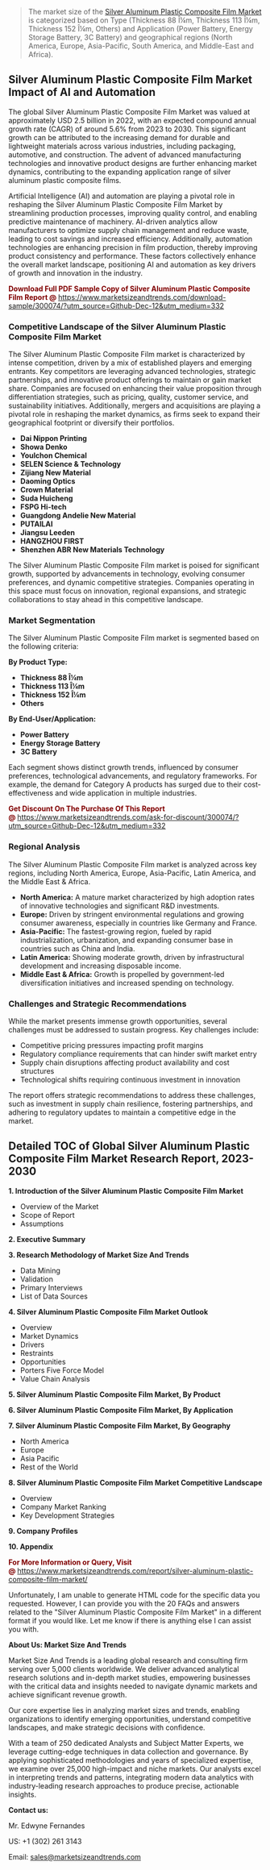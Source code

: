 <blockquote><p>The market size of the <a href="https://www.marketsizeandtrends.com/download-sample/300074/?utm_source=Github-Dec-12&amp;utm_medium=332" target="_blank">Silver Aluminum Plastic Composite Film Market </a>is categorized based on Type (Thickness 88 Î¼m, Thickness 113 Î¼m, Thickness 152 Î¼m, Others) and Application (Power Battery, Energy Storage Battery, 3C Battery) and geographical regions (North America, Europe, Asia-Pacific, South America, and Middle-East and Africa).</p></blockquote><p><h2>Silver Aluminum Plastic Composite Film Market Impact of AI and Automation</h2><p>The global Silver Aluminum Plastic Composite Film Market was valued at approximately USD 2.5 billion in 2022, with an expected compound annual growth rate (CAGR) of around 5.6% from 2023 to 2030. This significant growth can be attributed to the increasing demand for durable and lightweight materials across various industries, including packaging, automotive, and construction. The advent of advanced manufacturing technologies and innovative product designs are further enhancing market dynamics, contributing to the expanding application range of silver aluminum plastic composite films.</p><p>Artificial Intelligence (AI) and automation are playing a pivotal role in reshaping the Silver Aluminum Plastic Composite Film Market by streamlining production processes, improving quality control, and enabling predictive maintenance of machinery. AI-driven analytics allow manufacturers to optimize supply chain management and reduce waste, leading to cost savings and increased efficiency. Additionally, automation technologies are enhancing precision in film production, thereby improving product consistency and performance. These factors collectively enhance the overall market landscape, positioning AI and automation as key drivers of growth and innovation in the industry.</p></p><p><strong><span style="color: #800000;">Download Full PDF Sample Copy of Silver Aluminum Plastic Composite Film Report @</span>&nbsp;</strong><a href="https://www.marketsizeandtrends.com/download-sample/300074/?utm_source=Github-Dec-12&amp;utm_medium=332">https://www.marketsizeandtrends.com/download-sample/300074/?utm_source=Github-Dec-12&amp;utm_medium=332</a></p><h3>Competitive Landscape of the Silver Aluminum Plastic Composite Film Market</h3><p>The Silver Aluminum Plastic Composite Film market is characterized by intense competition, driven by a mix of established players and emerging entrants. Key competitors are leveraging advanced technologies, strategic partnerships, and innovative product offerings to maintain or gain market share. Companies are focused on enhancing their value proposition through differentiation strategies, such as pricing, quality, customer service, and sustainability initiatives. Additionally, mergers and acquisitions are playing a pivotal role in reshaping the market dynamics, as firms seek to expand their geographical footprint or diversify their portfolios.</p><p><strong><p><ul><li>Dai Nippon Printing </li><li> Showa Denko </li><li> Youlchon Chemical </li><li> SELEN Science & Technology </li><li> Zijiang New Material </li><li> Daoming Optics </li><li> Crown Material </li><li> Suda Huicheng </li><li> FSPG Hi-tech </li><li> Guangdong Andelie New Material </li><li> PUTAILAI </li><li> Jiangsu Leeden </li><li> HANGZHOU FIRST </li><li> Shenzhen ABR New Materials Technology</p></li></ul></p></strong></p><p>The Silver Aluminum Plastic Composite Film market is poised for significant growth, supported by advancements in technology, evolving consumer preferences, and dynamic competitive strategies. Companies operating in this space must focus on innovation, regional expansions, and strategic collaborations to stay ahead in this competitive landscape.</p><h3>Market Segmentation</h3><p>The Silver Aluminum Plastic Composite Film market is segmented based on the following criteria:</p><p><strong>By Product Type:</strong></p><p><strong><p><ul><li>Thickness 88 Î¼m </li><li> Thickness 113 Î¼m </li><li> Thickness 152 Î¼m </li><li> Others</p></li></ul></p></strong></p><p><strong>By End-User/Application:</strong></p><p><strong><p><ul><li>Power Battery </li><li> Energy Storage Battery </li><li> 3C Battery</p></li></ul></p></strong></p><p>Each segment shows distinct growth trends, influenced by consumer preferences, technological advancements, and regulatory frameworks. For example, the demand for Category A products has surged due to their cost-effectiveness and wide application in multiple industries.</p><p><strong><span style="color: #800000;">Get Discount On The Purchase Of This Report @&nbsp;</span></strong><a href="https://www.marketsizeandtrends.com/ask-for-discount/300074/?utm_source=Github-Dec-12&amp;utm_medium=332">https://www.marketsizeandtrends.com/ask-for-discount/300074/?utm_source=Github-Dec-12&amp;utm_medium=332</a></p><h3>Regional Analysis</h3><p>The Silver Aluminum Plastic Composite Film market is analyzed across key regions, including North America, Europe, Asia-Pacific, Latin America, and the Middle East &amp; Africa.</p><ul><li><strong>North America:</strong> A mature market characterized by high adoption rates of innovative technologies and significant R&amp;D investments.</li><li><strong>Europe:</strong> Driven by stringent environmental regulations and growing consumer awareness, especially in countries like Germany and France.</li><li><strong>Asia-Pacific:</strong> The fastest-growing region, fueled by rapid industrialization, urbanization, and expanding consumer base in countries such as China and India.</li><li><strong>Latin America:</strong> Showing moderate growth, driven by infrastructural development and increasing disposable income.</li><li><strong>Middle East &amp; Africa:</strong> Growth is propelled by government-led diversification initiatives and increased spending on technology.</li></ul><h3>Challenges and Strategic Recommendations</h3><p>While the market presents immense growth opportunities, several challenges must be addressed to sustain progress. Key challenges include:</p><ul><li>Competitive pricing pressures impacting profit margins</li><li>Regulatory compliance requirements that can hinder swift market entry</li><li>Supply chain disruptions affecting product availability and cost structures</li><li>Technological shifts requiring continuous investment in innovation</li></ul><p>The report offers strategic recommendations to address these challenges, such as investment in supply chain resilience, fostering partnerships, and adhering to regulatory updates to maintain a competitive edge in the market.</p><h2>Detailed TOC of Global Silver Aluminum Plastic Composite Film Market Research Report, 2023-2030</h2><p><strong>1. Introduction of the Silver Aluminum Plastic Composite Film Market</strong></p><ul><li>Overview of the Market</li><li>Scope of Report</li><li>Assumptions&nbsp;</li></ul><p><strong>2. Executive Summary</strong></p><p><strong>3. Research Methodology of <strong>Market Size And Trends</strong></strong></p><ul><li>Data Mining</li><li>Validation</li><li>Primary Interviews</li><li>List of Data Sources&nbsp;</li></ul><p><strong>4. Silver Aluminum Plastic Composite Film Market Outlook</strong></p><ul><li>Overview</li><li>Market Dynamics</li><li>Drivers</li><li>Restraints</li><li>Opportunities</li><li>Porters Five Force Model</li><li>Value Chain Analysis&nbsp;</li></ul><p><strong>5. Silver Aluminum Plastic Composite Film Market, By Product</strong></p><p><strong>6. Silver Aluminum Plastic Composite Film Market, By Application</strong></p><p><strong>7. Silver Aluminum Plastic Composite Film Market, By Geography</strong></p><ul><li>North America</li><li>Europe</li><li>Asia Pacific</li><li>Rest of the World&nbsp;</li></ul><p><strong>8. Silver Aluminum Plastic Composite Film Market Competitive Landscape</strong></p><ul><li>Overview</li><li>Company Market Ranking</li><li>Key Development Strategies&nbsp;</li></ul><p><strong>9. Company Profiles</strong></p><p><strong>10. Appendix</strong></p><p><strong><span style="color: #800000;">For More Information or Query, Visit @&nbsp;</span></strong><a href="https://www.marketsizeandtrends.com/report/silver-aluminum-plastic-composite-film-market/">https://www.marketsizeandtrends.com/report/silver-aluminum-plastic-composite-film-market/</a></p><p>Unfortunately, I am unable to generate HTML code for the specific data you requested. However, I can provide you with the 20 FAQs and answers related to the "Silver Aluminum Plastic Composite Film Market" in a different format if you would like. Let me know if there is anything else I can assist you with.</p><p><strong>About Us:&nbsp;Market Size And Trends</strong></p><p>Market Size And Trends&nbsp;is a leading global research and consulting firm serving over 5,000 clients worldwide. We deliver advanced analytical research solutions and in-depth market studies, empowering businesses with the critical data and insights needed to navigate dynamic markets and achieve significant revenue growth.</p><p>Our core expertise lies in analyzing market sizes and trends, enabling organizations to identify emerging opportunities, understand competitive landscapes, and make strategic decisions with confidence.</p><p>With a team of 250 dedicated Analysts and Subject Matter Experts, we leverage cutting-edge techniques in data collection and governance. By applying sophisticated methodologies and years of specialized expertise, we examine over 25,000 high-impact and niche markets. Our analysts excel in interpreting trends and patterns, integrating modern data analytics with industry-leading research approaches to produce precise, actionable insights.</p><p><strong>Contact us:</strong></p><p>Mr. Edwyne Fernandes</p><p>US: +1 (302) 261 3143</p><p>Email: <a href="mailto:sales@marketsizeandtrends.com">sales@marketsizeandtrends.com</a>&nbsp;</p>
